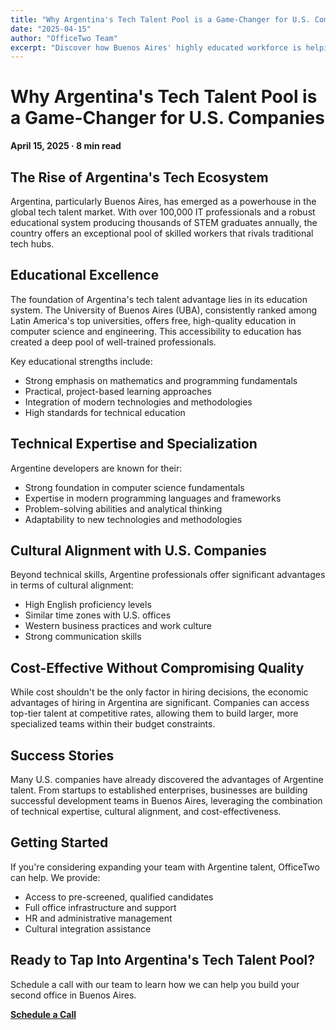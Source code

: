 ```yaml
---
title: "Why Argentina's Tech Talent Pool is a Game-Changer for U.S. Companies"
date: "2025-04-15"
author: "OfficeTwo Team"
excerpt: "Discover how Buenos Aires' highly educated workforce is helping small businesses compete for top talent in today's competitive market."
---
```


# Why Argentina's Tech Talent Pool is a Game-Changer for U.S. Companies

**April 15, 2025 · 8 min read**

## The Rise of Argentina's Tech Ecosystem

Argentina, particularly Buenos Aires, has emerged as a powerhouse in the global tech talent market. With over 100,000 IT professionals and a robust educational system producing thousands of STEM graduates annually, the country offers an exceptional pool of skilled workers that rivals traditional tech hubs.

## Educational Excellence

The foundation of Argentina's tech talent advantage lies in its education system. The University of Buenos Aires (UBA), consistently ranked among Latin America's top universities, offers free, high-quality education in computer science and engineering. This accessibility to education has created a deep pool of well-trained professionals.

Key educational strengths include:

- Strong emphasis on mathematics and programming fundamentals  
- Practical, project-based learning approaches  
- Integration of modern technologies and methodologies  
- High standards for technical education  

## Technical Expertise and Specialization

Argentine developers are known for their:

- Strong foundation in computer science fundamentals  
- Expertise in modern programming languages and frameworks  
- Problem-solving abilities and analytical thinking  
- Adaptability to new technologies and methodologies  

## Cultural Alignment with U.S. Companies

Beyond technical skills, Argentine professionals offer significant advantages in terms of cultural alignment:

- High English proficiency levels  
- Similar time zones with U.S. offices  
- Western business practices and work culture  
- Strong communication skills  

## Cost-Effective Without Compromising Quality

While cost shouldn't be the only factor in hiring decisions, the economic advantages of hiring in Argentina are significant. Companies can access top-tier talent at competitive rates, allowing them to build larger, more specialized teams within their budget constraints.

## Success Stories

Many U.S. companies have already discovered the advantages of Argentine talent. From startups to established enterprises, businesses are building successful development teams in Buenos Aires, leveraging the combination of technical expertise, cultural alignment, and cost-effectiveness.

## Getting Started

If you're considering expanding your team with Argentine talent, OfficeTwo can help. We provide:

- Access to pre-screened, qualified candidates  
- Full office infrastructure and support  
- HR and administrative management  
- Cultural integration assistance  

## Ready to Tap Into Argentina's Tech Talent Pool?

Schedule a call with our team to learn how we can help you build your second office in Buenos Aires.

[**Schedule a Call**](https://calendar.google.com/calendar/u/0/appointments/schedules/AcZssZ2EV4apkqKge60YgDrj2V7n56gxwNEy2yXWefVfPuiie42bTJWl2EXr4H_3P9-g2hgYaQ3dljOU?gv=true)
